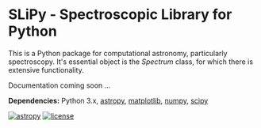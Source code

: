 SLiPy - Spectroscopic Library for Python
========================================

This is a Python package for computational astronomy, particularly spectroscopy.
It's essential object is the *Spectrum* class, for which there is extensive functionality.

Documentation coming soon ...

**Dependencies:**
Python 3.x,
[astropy](http://www.astropy.org),
[matplotlib](http://matplotlib.org),
[numpy](http://www.numpy.org),
[scipy](http://www.scipy.org)

[![astropy](http://img.shields.io/badge/powered%20by-AstroPy-orange.svg?style=flat)](http://www.astropy.org/)
[![license](http://img.shields.io/badge/license-BSD-blue.svg?style=flat)](http://opensource.org/licenses/BSD-3-Clause)

